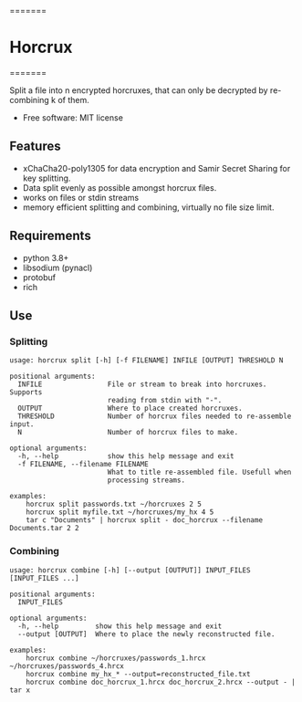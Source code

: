 =======
# Horcrux
=======

Split a file into n encrypted horcruxes, that can only be decrypted by re-combining k of them.


* Free software: MIT license

## Features

* xChaCha20-poly1305 for data encryption and Samir Secret Sharing for key splitting.
* Data split evenly as possible amongst horcrux files.
* works on files or stdin streams
* memory efficient splitting and combining, virtually no file size limit.

## Requirements
* python 3.8+
* libsodium (pynacl)
* protobuf
* rich

## Use
### Splitting


```
usage: horcrux split [-h] [-f FILENAME] INFILE [OUTPUT] THRESHOLD N

positional arguments:
  INFILE                File or stream to break into horcruxes. Supports
                        reading from stdin with "-".
  OUTPUT                Where to place created horcruxes.
  THRESHOLD             Number of horcrux files needed to re-assemble input.
  N                     Number of horcrux files to make.

optional arguments:
  -h, --help            show this help message and exit
  -f FILENAME, --filename FILENAME
                        What to title re-assembled file. Usefull when
                        processing streams.

examples:
    horcrux split passwords.txt ~/horcruxes 2 5
    horcrux split myfile.txt ~/horcruxes/my_hx 4 5
    tar c "Documents" | horcrux split - doc_horcrux --filename Documents.tar 2 2
```

### Combining
```
usage: horcrux combine [-h] [--output [OUTPUT]] INPUT_FILES [INPUT_FILES ...]

positional arguments:
  INPUT_FILES

optional arguments:
  -h, --help         show this help message and exit
  --output [OUTPUT]  Where to place the newly reconstructed file.

examples:
    horcrux combine ~/horcruxes/passwords_1.hrcx ~/horcruxes/passwords_4.hrcx
    horcrux combine my_hx_* --output=reconstructed_file.txt
    horcrux combine doc_horcrux_1.hrcx doc_horcrux_2.hrcx --output - | tar x
```
